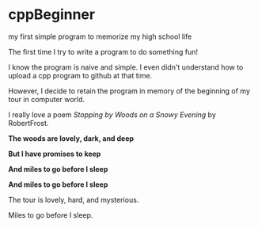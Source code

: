 # cppBeginner
my first simple program to memorize my high school life

The first time I try to write a program to do something fun!

I know the program is naive and simple. I even didn't understand how to upload a cpp program to github at that time.

However, I decide to retain the program in memory of the beginning of my tour in computer world.

I really love a poem *Stopping by Woods on a Snowy Evening* by RobertFrost.

**The woods are lovely, dark, and deep**

**But I have promises to keep**

**And miles to go before I sleep**

**And miles to go before I sleep**

The tour is lovely, hard, and mysterious.

Miles to go before I sleep.

